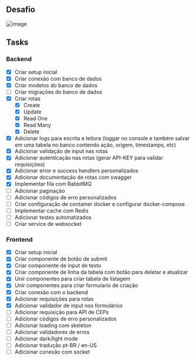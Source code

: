 ## Desafio
![image](https://github.com/KozielGPC/person-crud/assets/37910437/d94271e3-9110-4ba1-a7aa-2b9bd3889ae6)


## Tasks

### Backend
- [x] Criar setup inicial 
- [x] Criar conexão com banco de dados
- [x] Criar modelos do banco de dados
- [ ] Criar migrações do banco de dados
- [x] Criar rotas
    - [x] Create
    - [x] Update
    - [x] Read One
    - [x] Read Many
    - [x] Delete
- [x] Adicionar logs para escrita e leitura (loggar no console e também salvar em uma tabela no banco contendo ação, origem, timestamps, etc)
- [x] Adicionar validação de input nas rotas
- [x] Adicionar autenticação nas rotas (gerar API-KEY para validar requisições)
- [x] Adicionar error e success handlers personalizados
- [x] Adicionar documentação de rotas com swagger
- [x] Implementar fila com RabbitMQ
- [ ] Adicionar paginação
- [ ] Adicionar códigos de erro personalizados
- [ ] Criar configuração de container docker e configurar docker-compose
- [ ] Implementar cache com Redis
- [ ] Adicionar testes automatizados
- [ ] Criar service de websocket

### Frontend
- [x] Criar setup inicial
- [x] Criar componente de botão de submit
- [x] Criar componente de input de texto
- [x] Criar componente de linha da tabela com botão para deletar e atualizar
- [x] Unir componentes para criar tabela de listagem
- [x] Unir componentes para criar formulario de criação
- [x] Criar conexão com o backend
- [x] Adicionar requisições para rotas
- [x] Adicionar validador de input nos formulários
- [ ] Adicionar requisição para API de CEPs
- [ ] Adicionar códigos de erro personalizados
- [ ] Adicionar loading com skeleton
- [ ] Adicionar validadores de erros
- [ ] Adicionar dark/light mode
- [ ] Adicionar tradução pt-BR / en-US
- [ ] Adicionar conexão com socket
